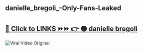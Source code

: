 
 ## danielle_bregoli_-Only-Fans-Leaked

# <h2><a href="https://clipsfans.com/danielle_bregoli_&ref=git">🔗 Click to LINKS ⏩⏩ 👉 🟢 danielle bregoli  </a></h2>

<a href="https://clipsfans.com/danielle_bregoli_&ref=git" rel="nofollow" data-target="animated-image.originalLink"><img src="https://i.ibb.co.com/xMMVF88/686577567.gif" alt="Viral Video Original" style="max-width: 100%; display: inline-block;" data-target="animated-image.originalImage"></a>
